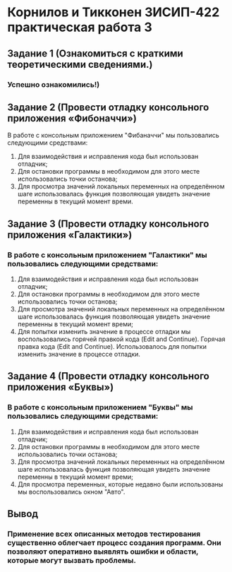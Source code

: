 # Корнилов и Тикконен 3ИСИП-422 практическая работа 3
## Задание 1 (Ознакомиться c краткими теоретическими сведениями.)
### Успешно ознакомились!)

## Задание 2 (Провести отладку консольного приложения «Фибоначчи»)
В работе с консольным приложением "Фибаначчи" мы пользовались следующими средствами:

1) Для взаимодействия и исправления кода был использован отладчик;
2) Для остановки программы в необходимом для этого месте использовались точки останова;
3) Для просмотра значений локальных переменных на определённом шаге использовалась функция позволяющая увидеть значение переменны в текущий момент времи.
   
## Задание 3 (Провести отладку консольного приложения «Галактики»)
### В работе c консольным приложением "Галактики"  мы пользовались следующими средствами:

1) Для взаимодействия и исправления кода был использован отладчик;
2) Для остановки программы в необходимом для этого месте использовались точки останова;
3) Для просмотра значений локальных переменных на определённом шаге использовалась функция позволяющая увидеть значение переменны в текущий момент времи;
4) Для попытки изменить значение в процессе отладки мы воспользовались горячей правкой кода (Edit and Continue).
Горячая правка кода (Edit and Continue). Использовалось для попытки изменить значение в процессе отладки.

## Задание 4 (Провести отладку консольного приложения «Буквы»)
### В работе c консольным приложением "Буквы"  мы пользовались следующими средствами:

1) Для взаимодействия и исправления кода был использован отладчик;
2) Для остановки программы в необходимом для этого месте использовались точки останова;
3) Для просмотра значений локальных переменных на определённом шаге использовалась функция позволяющая увидеть значение переменны в текущий момент времи;
4) Для просмотра переменных, которые недавно были использованы мы воспользовались окном "Авто".

## Вывод
### Применение всех описанных методов тестирования существенно облегчает процесс создания программ. Они позволяют оперативно выявлять ошибки и области, которые могут вызвать проблемы.
